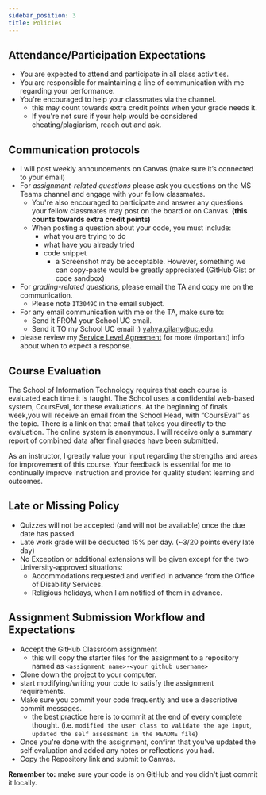```yaml
---
sidebar_position: 3
title: Policies
---
```


## Attendance/Participation Expectations
* You are expected to attend and participate in all class activities.
* You are responsible for maintaining a line of communication with me regarding your performance.
* You're encouraged to help your classmates via the channel.
  * this may count towards extra credit points when your grade needs it.
  * If you're not sure if your help would be considered cheating/plagiarism, reach out and ask.

## Communication protocols
* I will post weekly announcements on Canvas (make sure it’s connected to your email)
* For *assignment-related questions* please ask you questions on the MS Teams channel and engage with your fellow classmates.
  * You're also encouraged to participate and answer any questions your fellow classmates may post on the board or on Canvas. **(this counts towards extra credit points)**
  * When posting a question about your code, you must include:
      * what you are trying to do
      * what have you already tried
      * code snippet
        * a Screenshot may be acceptable. However, something we can copy-paste would be greatly appreciated (GitHub Gist or code sandbox) 
* For *grading-related questions*, please email the TA and copy me on the communication.
    * Please note `IT3049C` in the email subject.
* For any email communication with me or the TA, make sure to:
  * Send it FROM your School UC email.
  * Send it TO my School UC email :) [yahya.gilany@uc.edu](mailto:yahya.gilany@uc.edu).
* please review my [Service Level Agreement](sla) for more (important) info about when to expect a response.

## Course Evaluation
The School of Information Technology requires that each course is evaluated each time it is taught.  The School uses a confidential web-based system, CoursEval, for these evaluations.  At the beginning of finals week,you will receive an email from the School Head, with “CoursEval” as the topic.  There is a link on that email that takes you directly to the evaluation.  The online system is anonymous.  I will receive only a summary report of combined data after final grades have been submitted.

As an instructor, I greatly value your input regarding the strengths and areas for improvement of this course.  Your feedback is essential for me to continually improve instruction and provide for quality student learning and outcomes.

## Late or Missing Policy
* Quizzes will not be accepted (and will not be available) once the due date has passed.
* Late work grade will be deducted 15% per day. (~3/20 points every late day)
* No Exception or additional extensions will be given except for the two University-approved situations:
  * Accommodations requested and verified in advance from the Office of Disability Services.
  * Religious holidays, when I am notified of them in advance.


## Assignment Submission Workflow and Expectations
- Accept the GitHub Classroom assignment
  - this will copy the starter files for the assignment to a repository named as `<assignment name>-<your github username>`
- Clone down the project to your computer.
- start modifying/writing your code to satisfy the assignment requirements.
- Make sure you commit your code frequently and use a descriptive commit messages.
  - the best practice here is to commit at the end of every complete thought. (i.e. `modified the user class to validate the age input`, `updated the self assessment in the README file`)
- Once you're done with the assignment, confirm that you've updated the self evaluation and added any notes or reflections you had.
- Copy the Repository link and submit to Canvas.

**Remember to:** make sure your code is on GitHub and you didn't just commit it locally.
